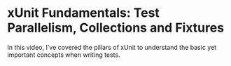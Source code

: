 # xUnit Fundamentals: Test Parallelism, Collections and Fixtures

In this video, I've covered the pillars of xUnit to understand the basic yet important concepts when writing tests.
